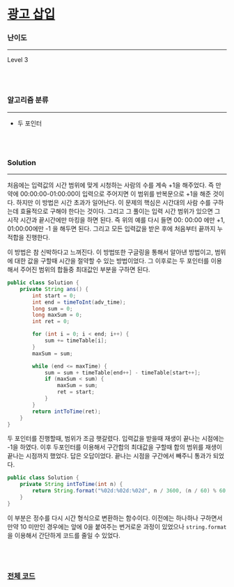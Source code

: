 # [광고 삽입](https://programmers.co.kr/learn/courses/30/lessons/72414)

### 난이도

***
Level 3

<br><br>

### 알고리즘 분류

***

* 두 포인터

<br><br>

### Solution

***

처음에는 입력값의 시간 범위에 맞게 시청하는 사람의 수를 계속 +1을 해주었다. 즉 만약에 00:00:00-01:00:00이 입력으로 주어지면 이 범위를 반복문으로 +1을 해준 것이다. 하지만 이 방법은 시간 초과가
일어난다. 이 문제의 핵심은 시간대의 사람 수를 구하는데 효율적으로 구해야 한다는 것이다. 그리고 그 풀이는 입력 시간 범위가 있으면 그 시작 시간과 끝시간에만 마킹을 하면 된다. 즉 위의 예를 다시 들면 00:
00:00 에만 +1, 01:00:00에만 -1 을 해두면 된다. 그리고 모든 입력값을 받은 후에 처음부터 끝까지 누적합을 진행한다.

이 방법은 참 신박하다고 느껴진다. 이 방법또한 구글링을 통해서 알아낸 방법이고, 범위에 대한 값을 구할때 시간을 절약할 수 있는 방법이었다. 그 이후로는 두 포인터를 이용해서 주어진 범위의 합들중 최대값인 부분을
구하면 된다.

```java
public class Solution {
    private String ans() {
        int start = 0;
        int end = timeToInt(adv_time);
        long sum = 0;
        long maxSum = 0;
        int ret = 0;

        for (int i = 0; i < end; i++) {
            sum += timeTable[i];
        }
        maxSum = sum;

        while (end <= maxTime) {
            sum = sum + timeTable[end++] - timeTable[start++];
            if (maxSum < sum) {
                maxSum = sum;
                ret = start;
            }
        }
        return intToTime(ret);
    }
}
```

두 포인터를 진행할때, 범위가 조금 햇갈렸다. 입력값을 받을때 재생이 끝나는 시점에는 -1을 하였다. 이후 두포인터를 이용해서 구간합의 최대값을 구할때 합의 범위를 재생이 끝나는 시점까지 했었다. 답은 오답이었다.
끝나는 시점을 구간에서 빼주니 통과가 되었다.

```java
public class Solution {
    private String intToTime(int n) {
        return String.format("%02d:%02d:%02d", n / 3600, (n / 60) % 60, n % 60);
    }
}
```

이 부분은 정수를 다시 시간 형식으로 변환하는 함수이다. 이전에는 하나하나 구하면서 만약 10 미만인 경우에는 앞에 0을 붙여주는 번거로운 과정이 있었으나 `string.format` 을 이용해서 간단하게 코드를
줄일 수 있었다.

<br><br>

### [전체 코드](https://github.com/Jungmin-Seo0527/CodingTest/blob/main/src/kakao/recruit2021/광고_삽입.java)

